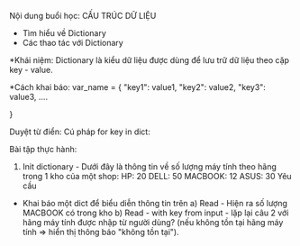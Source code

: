 Nội dung buổi học: CẤU TRÚC DỮ LIỆU
- Tìm hiểu về Dictionary
- Các thao tác với Dictionary


*Khái niệm: Dictionary là kiểu dữ liệu được dùng để lưu trữ dữ liệu theo cặp key - value.

*Cách khai báo:
var_name = {
    "key1": value1,
    "key2": value2,
    "key3": value3,
    ....

}

Duyệt từ điển: Cú pháp
for key in dict:
    <statement>



Bài tập thực hành: 
1. Init dictionary - Dưới đây là thông tin về số lượng máy tính theo hãng trong 1 kho của một shop:
 HP: 20
 DELL: 50
 MACBOOK: 12
 ASUS: 30
Yêu cầu
- Khai báo một dict để biểu diễn thông tin trên
a) Read - Hiện ra số lượng MACBOOK có trong kho
b) Read - with key from input - lặp lại câu 2 với hãng máy tính được nhập từ người dùng? (nếu không tồn tại hãng máy tính => hiển thị thông báo "không tồn tại").